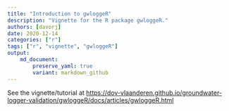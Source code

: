 ```yaml
---
title: "Introduction to gwloggeR"
description: "Vignette for the R package gwloggeR."
authors: [davorj]
date: 2020-12-14
categories: ["r"]
tags: ["r", "vignette", "gwloggeR"]
output: 
    md_document:
        preserve_yaml: true
        variant: markdown_github
---
```


See the vignette/tutorial at <https://dov-vlaanderen.github.io/groundwater-logger-validation/gwloggeR/docs/articles/gwloggeR.html>
